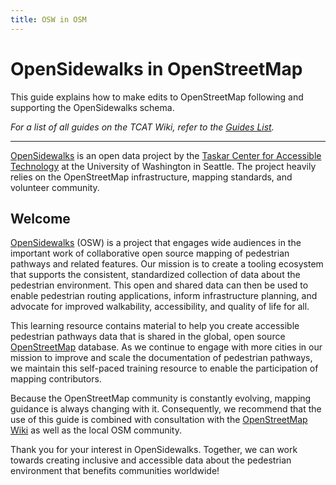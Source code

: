 ```yaml
---
title: OSW in OSM
---
```


# OpenSidewalks in OpenStreetMap

This guide explains how to make edits to OpenStreetMap following and supporting the OpenSidewalks schema.

_For a list of all guides on the TCAT Wiki, refer to the [Guides List](../../guides/index.md)._

---

[OpenSidewalks](../index.md) is an open data project by the [Taskar Center for Accessible Technology](../../about/tcat.md) at the University of Washington in Seattle. The project heavily relies on the OpenStreetMap infrastructure, mapping standards, and volunteer community.

## Welcome

[OpenSidewalks](../index.md) (OSW) is a project that engages wide audiences in the important work of collaborative open source mapping of pedestrian pathways and related features. Our mission is to create a tooling ecosystem that supports the consistent, standardized collection of data about the pedestrian environment. This open and shared data can then be used to enable pedestrian routing applications, inform infrastructure planning, and advocate for improved walkability, accessibility, and quality of life for all.

This learning resource contains material to help you create accessible pedestrian pathways data that is shared in the global, open source [OpenStreetMap](https://openstreetmap.org) database. As we continue to engage with more cities in our mission to improve and scale the documentation of pedestrian pathways, we maintain this self-paced training resource to enable the participation of mapping contributors.

Because the OpenStreetMap community is constantly evolving, mapping guidance is always changing with it. Consequently, we recommend that the use of this guide is combined with consultation with the [OpenStreetMap Wiki](https://wiki.openstreetmap.org/) as well as the local OSM community.

Thank you for your interest in OpenSidewalks. Together, we can work towards creating inclusive and accessible data about the pedestrian environment that benefits communities worldwide!
